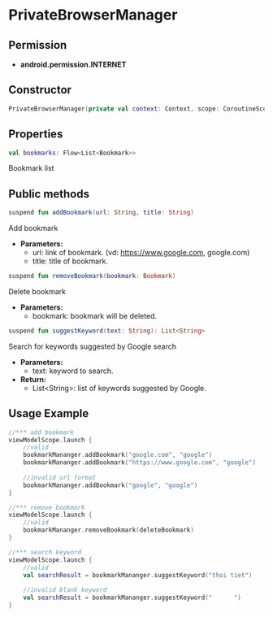 # PrivateBrowserManager

## Permission

- **android.permission.INTERNET**

## Constructor

```kotlin
PrivateBrowserManager(private val context: Context, scope: CoroutineScope)
```

## Properties

 ```kotlin
val bookmarks: Flow<List<Bookmark>>
```
Bookmark list

## Public methods

```kotlin
suspend fun addBookmark(url: String, title: String)
```
Add bookmark
- **Parameters:**
    - url: link of bookmark. (vd: https://www.google.com, google.com)
    - title: title of bookmark.

```kotlin
suspend fun removeBookmark(bookmark: Bookmark)
```
Delete bookmark
- **Parameters:**
    - bookmark: bookmark will be deleted.

```kotlin
suspend fun suggestKeyword(text: String): List<String>
```
Search for keywords suggested by Google search
- **Parameters:**
    - text: keyword to search.
- **Return:**
    - List\<String\>: list of keywords suggested by Google.

## Usage Example

```kotlin
//*** add bookmark
viewModelScope.launch {
    //valid
    bookmarkMananger.addBookmark("google.com", "google")
    bookmarkMananger.addBookmark("https://www.google.com", "google")
    
    //invalid url format 
    bookmarkMananger.addBookmark("google", "google")
}

//*** remove bookmark
viewModelScope.launch {
    //valid
    bookmarkMananger.removeBookmark(deleteBookmark)
}

//*** search keyword
viewModelScope.launch {
    //valid
    val searchResult = bookmarkMananger.suggestKeyword("thoi tiet")
    
    //invalid blank keyword
    val searchResult = bookmarkMananger.suggestKeyword("      ")
}

```

